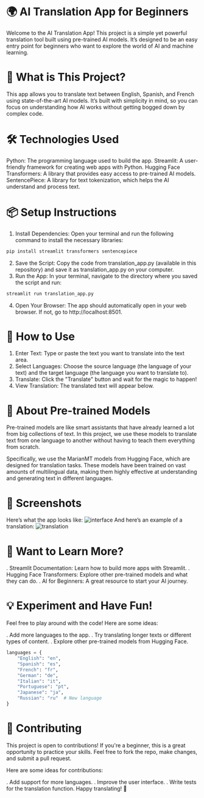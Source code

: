 # 🌍 AI Translation App for Beginners



Welcome to the AI Translation App! This project is a simple yet powerful translation tool built using pre-trained AI models. It’s designed to be an easy entry point for beginners who want to explore the world of AI and machine learning.



# 🚀 What is This Project?

This app allows you to translate text between English, Spanish, and French using state-of-the-art AI models. It’s built with simplicity in mind, so you can focus on understanding how AI works without getting bogged down by complex code.


# 🛠️ Technologies Used
Python: The programming language used to build the app.
Streamlit: A user-friendly framework for creating web apps with Python.
Hugging Face Transformers: A library that provides easy access to pre-trained AI models.
SentencePiece: A library for text tokenization, which helps the AI understand and process text.
# 📦 Setup Instructions
1. Install Dependencies: Open your terminal and run the following command to install the necessary libraries:
```python
pip install streamlit transformers sentencepiece
```
2. Save the Script: Copy the code from translation_app.py (available in this repository) and save it as translation_app.py on your computer.
3. Run the App: In your terminal, navigate to the directory where you saved the script and run:
```python
streamlit run translation_app.py
```
4. Open Your Browser: The app should automatically open in your web browser. If not, go to http://localhost:8501.
# 🎉 How to Use
1. Enter Text: Type or paste the text you want to translate into the text area.
2. Select Languages: Choose the source language (the language of your text) and the target language (the language you want to translate to).
3. Translate: Click the "Translate" button and wait for the magic to happen!
4. View Translation: The translated text will appear below.
# 🤖 About Pre-trained Models
Pre-trained models are like smart assistants that have already learned a lot from big collections of text. In this project, we use these models to translate text from one language to another without having to teach them everything from scratch.

Specifically, we use the MarianMT models from Hugging Face, which are designed for translation tasks. These models have been trained on vast amounts of multilingual data, making them highly effective at understanding and generating text in different languages.
# 📸 Screenshots
Here’s what the app looks like:
![interface](https://github.com/user-attachments/assets/10639ee0-049a-4e19-a609-04f7d8a2a6ed)
And here’s an example of a translation:
![translation](https://github.com/user-attachments/assets/1de5717e-0358-4ac7-afb7-c6143097896a)
# 🌟 Want to Learn More?
. Streamlit Documentation: Learn how to build more apps with Streamlit.
. Hugging Face Transformers: Explore other pre-trained models and what they can do.
. AI for Beginners: A great resource to start your AI journey.
# 💡 Experiment and Have Fun!
Feel free to play around with the code! Here are some ideas:

. Add more languages to the app.
. Try translating longer texts or different types of content.
. Explore other pre-trained models from Hugging Face.

```python
languages = {
    "English": "en",
    "Spanish": "es",
    "French": "fr",
    "German": "de",
    "Italian": "it",
    "Portuguese": "pt",
    "Japanese": "ja",
    "Russian": "ru"  # New language
}
```
# 🤝 Contributing
This project is open to contributions! If you're a beginner, this is a great opportunity to practice your skills. Feel free to fork the repo, make changes, and submit a pull request.

Here are some ideas for contributions:

. Add support for more languages.
. Improve the user interface.
. Write tests for the translation function.
Happy translating! 🎉


